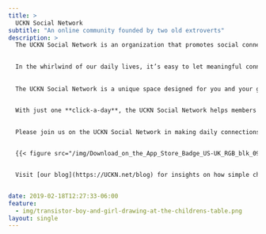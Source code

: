```yaml
---
title: >
  UCKN Social Network
subtitle: "An online community founded by two old extroverts"
description: >
  The UCKN Social Network is an organization that promotes social connectedness between our families, friends, and community for our better well-being and good health.

  
  In the whirlwind of our daily lives, it’s easy to let meaningful connections slip through our fingers. The UCKN ( pronounced, You-Check-In) Social Network is here to change that. 
  
  
  The UCKN Social Network is a unique space designed for you and your groups to make checking in with one another an effortless part of your day. Every day.


  With just one **click-a-day**, the UCKN Social Network helps members connect with those who matter most. 
  
  
  Please join us on the UCKN Social Network in making daily connections a reality. Our Social Network is just one click away.


  {{< figure src="/img/Download_on_the_App_Store_Badge_US-UK_RGB_blk_092917.svg" alt="An example image" caption="UCKN Social Network" >}}


  Visit [our blog](https://UCKN.net/blog) for insights on how simple check-ins can enrich our social fabric every day.


date: 2019-02-18T12:27:33-06:00
feature:
  - img/transistor-boy-and-girl-drawing-at-the-childrens-table.png
layout: single
---
```

